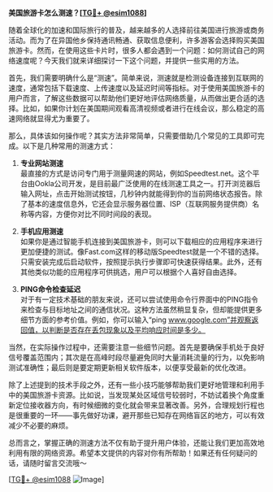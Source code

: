 **美国旅游卡怎么测速？[[TG💪+ @esim1088](https://t.me/s/esim1088)]**

随着全球化的加速和国际旅行的普及，越来越多的人选择前往美国进行旅游或商务活动。而为了在异国他乡保持通讯畅通、获取信息便利，许多游客会选择购买美国旅游卡。然而，在使用这些卡片时，很多人都会遇到一个问题：如何测试自己的网络速度呢？今天我们就来详细探讨一下这个问题，并提供一些实用的方法。

首先，我们需要明确什么是“测速”。简单来说，测速就是检测设备连接到互联网的速度，通常包括下载速度、上传速度以及延迟时间等指标。对于使用美国旅游卡的用户而言，了解这些数据可以帮助他们更好地评估网络质量，从而做出更合适的选择。比如，如果你计划在美国期间观看高清视频或者进行在线会议，那么稳定的高速网络就显得尤为重要了。

那么，具体该如何操作呢？其实方法非常简单，只需要借助几个常见的工具即可完成。以下是几种常用的测速方式：

1. **专业网站测速**  
   最直接的方式是访问专门用于测量网速的网站，例如Speedtest.net。这个平台由Ookla公司开发，是目前最广泛使用的在线测速工具之一。打开浏览器后输入网址，点击开始测试按钮，几秒钟内就能得到你的当前网络状态报告。除了基本的速度信息外，它还会显示服务器位置、ISP（互联网服务提供商）名称等内容，方便你对比不同时间段的表现。

2. **手机应用测速**  
   如果你是通过智能手机连接到美国旅游卡，则可以下载相应的应用程序来进行更加便捷的测试。像Fast.com这样的移动版Speedtest就是一个不错的选择。只需安装完成后启动软件，按照提示执行步骤即可快速获得结果。此外，还有其他类似功能的应用程序可供挑选，用户可以根据个人喜好自由选择。

3. **PING命令检查延迟**  
   对于有一定技术基础的朋友来说，还可以尝试使用命令行界面中的PING指令来检查与目标地址之间的通信状况。这种方法虽然稍显复杂，但却能提供更多细节方面的参考价值。例如，你可以输入“ping www.google.com”并观察返回值，以判断是否存在丢包现象以及平均响应时间是多少。

当然，在实际操作过程中，还需要注意一些细节问题。首先是要确保手机处于良好信号覆盖范围内；其次是在高峰时段尽量避免同时大量消耗流量的行为，以免影响测试准确性；最后则是要定期更新相关软件版本，以便享受最新的优化改进。

除了上述提到的技术手段之外，还有一些小技巧能够帮助我们更好地管理和利用手中的美国旅游卡资源。比如说，当发现某处区域信号较弱时，不妨试着换个角度重新定位接收器方向，有时候细微的变化就会带来显著改善。另外，合理规划行程也是很重要的一环——事先做好功课，避开那些已知存在网络盲区的地方，可以有效减少不必要的麻烦。

总而言之，掌握正确的测速方法不仅有助于提升用户体验，还能让我们更加高效地利用有限的网络资源。希望本文提供的内容对你有所帮助！如果还有任何疑问的话，请随时留言交流哦～  

[[TG💪+ @esim1088](https://t.me/s/esim1088) ![Image](https://i.postimg.cc/4NQfJmqS/Snipaste-2025-05-13-00-14-12.png)]